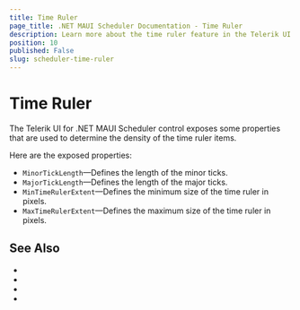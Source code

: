 ```yaml
---
title: Time Ruler
page_title: .NET MAUI Scheduler Documentation - Time Ruler
description: Learn more about the time ruler feature in the Telerik UI for .NET MAUI Scheduler control.
position: 10
published: False
slug: scheduler-time-ruler
---
```


# Time Ruler 

The Telerik UI for .NET MAUI Scheduler control exposes some properties that are used to determine the density of the time ruler items.

Here are the exposed properties:

* `MinorTickLength`&mdash;Defines the length of the minor ticks.
* `MajorTickLength`&mdash;Defines the length of the major ticks.
* `MinTimeRulerExtent`&mdash;Defines the minimum size of the time ruler in pixels.
* `MaxTimeRulerExtent`&mdash;Defines the maximum size of the time ruler in pixels.

## See Also

- 
- 
- 
- 

